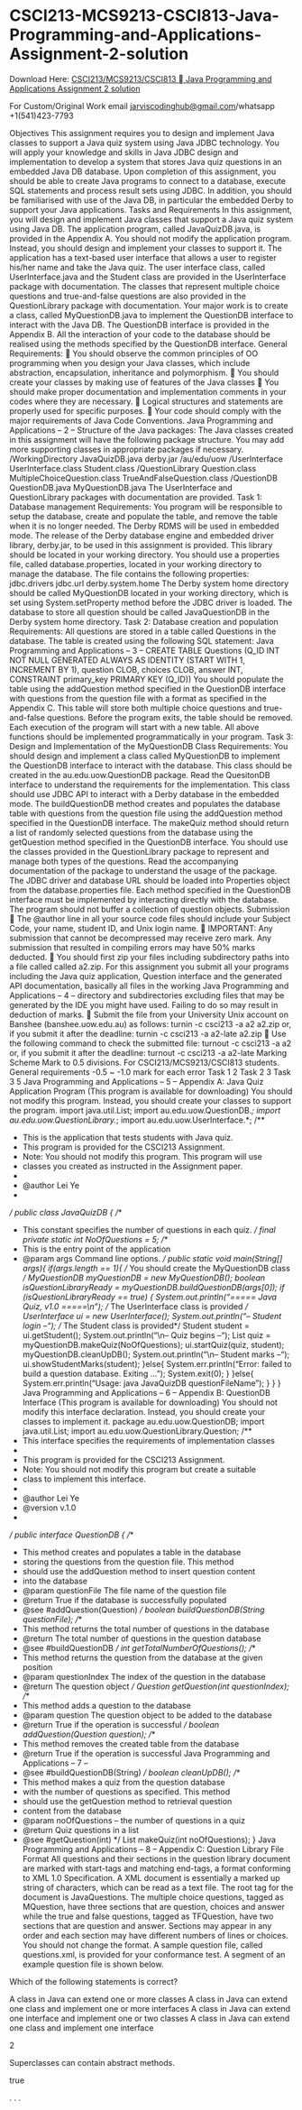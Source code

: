 # CSCI213-MCS9213-CSCI813-Java-Programming-and-Applications-Assignment-2-solution

Download Here: [CSCI213/MCS9213/CSCI813  Java Programming and Applications Assignment 2 solution](https://jarviscodinghub.com/assignment/csci213-mcs9213-csci813-%ef%82%be-java-programming-and-applications-assignment-2-solution/)

For Custom/Original Work email jarviscodinghub@gmail.com/whatsapp +1(541)423-7793

Objectives
This assignment requires you to design and implement Java classes to support a Java quiz system
using Java JDBC technology. You will apply your knowledge and skills in Java JDBC design and
implementation to develop a system that stores Java quiz questions in an embedded Java DB
database.
Upon completion of this assignment, you should be able to create Java programs to connect to a
database, execute SQL statements and process result sets using JDBC. In addition, you should be
familiarised with use of the Java DB, in particular the embedded Derby to support your Java
applications.
Tasks and Requirements
In this assignment, you will design and implement Java classes that support a Java quiz system
using Java DB. The application program, called JavaQuizDB.java, is provided in the Appendix
A. You should not modify the application program. Instead, you should design and implement your
classes to support it. The application has a text-based user interface that allows a user to register
his/her name and take the Java quiz. The user interface class, called UserInterface.java and
the Student class are provided in the UserInterface package with documentation. The
classes that represent multiple choice questions and true-and-false questions are also provided in the
QuestionLibrary package with documentation. Your major work is to create a class, called
MyQuestionDB.java to implement the QuestionDB interface to interact with the Java DB.
The QuestionDB interface is provided in the Appendix B. All the interaction of your code to the
database should be realised using the methods specified by the QuestionDB interface.
General Requirements:
 You should observe the common principles of OO programming when you design your Java
classes, which include abstraction, encapsulation, inheritance and polymorphism.
 You should create your classes by making use of features of the Java classes
 You should make proper documentation and implementation comments in your codes where
they are necessary.
 Logical structures and statements are properly used for specific purposes.
 Your code should comply with the major requirements of Java Code Conventions.
Java Programming and Applications – 2 –
Structure of the Java packages:
The Java classes created in this assignment will have the following package structure. You may add
more supporting classes in appropriate packages if necessary.
/WorkingDirectory
JavaQuizDB.java
derby.jar
/au/edu/uow
/UserInterface
UserInterface.class
Student.class
/QuestionLibrary
Question.class
MultipleChoiceQuestion.class
TrueAndFalseQuestion.class
/QuestionDB
QuestionDB.java
MyQuestionDB.java
The UserInterface and QuestionLibrary packages with documentation are provided.
Task 1: Database management
Requirements:
You program will be responsible to setup the database, create and populate the table, and remove
the table when it is no longer needed. The Derby RDMS will be used in embedded mode. The
release of the Derby database engine and embedded driver library, derby.jar, to be used in this
assignment is provided. This library should be located in your working directory.
You should use a properties file, called database.properties, located in your working
directory to manage the database. The file contains the following properties:
jdbc.drivers
jdbc.url
derby.system.home
The Derby system home directory should be called MyQuestionDB located in your working
directory, which is set using System.setProperty method before the JDBC driver is loaded.
The database to store all question should be called JavaQuestionDB in the Derby system home
directory.
Task 2: Database creation and population
Requirements:
All questions are stored in a table called Questions in the database. The table is created using the
following SQL statement:
Java Programming and Applications – 3 –
CREATE TABLE Questions (Q_ID INT NOT NULL GENERATED ALWAYS AS
IDENTITY (START WITH 1, INCREMENT BY 1),
question CLOB,
choices CLOB,
answer INT,
CONSTRAINT primary_key PRIMARY KEY (Q_ID))
You should populate the table using the addQuestion method specified in the QuestionDB
interface with questions from the question file with a format as specified in the Appendix C. This
table will store both multiple choice questions and true-and-false questions.
Before the program exits, the table should be removed. Each execution of the program will start
with a new table.
All above functions should be implemented programmatically in your program.
Task 3: Design and Implementation of the MyQuestionDB Class
Requirements:
You should design and implement a class called MyQuestionDB to implement the QuestionDB
interface to interact with the database. This class should be created in the
au.edu.uow.QuestionDB package. Read the QuesitonDB interface to understand the
requirements for the implementation.
This class should use JDBC API to interact with a Derby database in the embedded mode.
The buildQuestionDB method creates and populates the database table with questions from the
question file using the addQuestion method specified in the QuestionDB interface. The
makeQuiz method should return a list of randomly selected questions from the database using the
getQuestion method specified in the QuestionDB interface. You should use the classes
provided in the QuestionLibrary package to represent and manage both types of the questions.
Read the accompanying documentation of the package to understand the usage of the package.
The JDBC driver and database URL should be loaded into Properties object from the
database.properties file.
Each method specified in the QuestionDB interface must be implemented by interacting directly
with the database. The program should not buffer a collection of question objects.
Submission
 The @author line in all your source code files should include your Subject Code, your
name, student ID, and Unix login name.
 IMPORTANT: Any submission that cannot be decompressed may receive zero mark. Any
submission that resulted in compiling errors may have 50% marks deducted.
 You should first zip your files including subdirectory paths into a file called called a2.zip.
For this assignment you submit all your programs including the Java quiz application,
Question interface and the generated API documentation, basically all files in the working
Java Programming and Applications – 4 –
directory and subdirectories excluding files that may be generated by the IDE you might
have used. Failing to do so may result in deduction of marks.
 Submit the file from your University Unix account on Banshee (banshee.uow.edu.au)
as follows:
turnin -c csci213 -a a2 a2.zip
or, if you submit it after the deadline:
turnin -c csci213 -a a2-late a2.zip
 Use the following command to check the submitted file:
turnout -c csci213 -a a2
or, if you submit it after the deadline:
turnout -c csci213 -a a2-late
Marking Scheme
Mark to 0.5 divisions.
For CSCI213/MCS9213/CSCI813 students.
General requirements -0.5 ~ -1.0 mark for each error
Task 1 2
Task 2 3
Task 3 5
Java Programming and Applications – 5 –
Appendix A: Java Quiz Application Program
(This program is available for downloading)
You should not modify this program. Instead, you should create your classes to support the program.
import java.util.List;
import au.edu.uow.QuestionDB.*;
import au.edu.uow.QuestionLibrary.*;
import au.edu.uow.UserInterface.*;
/**
* This is the application that tests students with Java quiz.
* This program is provided for the CSCI213 Assignment.
* Note: You should not modify this program. This program will use
* classes you created as instructed in the Assignment paper.
*
* @author Lei Ye
*
*/
public class JavaQuizDB {
/**
* This constant specifies the number of questions in each quiz.
*/
final private static int NoOfQuestions = 5;
/**
* This is the entry point of the application
* @param args Command line options.
*/
public static void main(String[] args){
if(args.length == 1){
/* You should create the MyQuestionDB class */
MyQuestionDB myQuestionDB = new MyQuestionDB();
boolean isQuestionLibraryReady = myQuestionDB.buildQuestionDB(args[0]);
if (isQuestionLibraryReady == true) {
System.out.println(“===== Java Quiz, v1.0 =====\n”);
/* The UserInterface class is provided */
UserInterface ui = new UserInterface();
System.out.println(“– Student login –“);
/* The Student class is provided*/
Student student = ui.getStudent();
System.out.println(“\n– Quiz begins –“);
List quiz = myQuestionDB.makeQuiz(NoOfQuestions);
ui.startQuiz(quiz, student);
myQuestionDB.cleanUpDB();
System.out.println(“\n– Student marks –“);
ui.showStudentMarks(student);
}else{
System.err.println(“Error: failed to build a question database.
Exiting …”);
System.exit(0);
}
}else{
System.err.println(“Usage: java JavaQuizDB questionFileName”);
}
}
}
Java Programming and Applications – 6 –
Appendix B: QuestionDB Interface
(This program is available for downloading)
You should not modify this interface declaration. Instead, you should create your classes to
implement it.
package au.edu.uow.QuestionDB;
import java.util.List;
import au.edu.uow.QuestionLibrary.Question;
/**
* This interface specifies the requirements of implementation classes
*
* This program is provided for the CSCI213 Assignment.
* Note: You should not modify this program but create a suitable
* class to implement this interface.
*
* @author Lei Ye
* @version v.1.0
*
*/
public interface QuestionDB {
/**
* This method creates and populates a table in the database
* storing the questions from the question file. This method
* should use the addQuestion method to insert question content
* into the database
* @param questionFile The file name of the question file
* @return True if the database is successfully populated
* @see #addQuestion(Question)
*/
boolean buildQuestionDB(String questionFile);
/**
* This method returns the total number of questions in the database
* @return The total number of questions in the question database
* @see #buildQuestionDB
*/
int getTotalNumberOfQuestions();
/**
* This method returns the question from the database at the given position
* @param questionIndex The index of the question in the database
* @return The question object
*/
Question getQuestion(int questionIndex);
/**
* This method adds a question to the database
* @param question The question object to be added to the database
* @return True if the operation is successful
*/
boolean addQuestion(Question question);
/**
* This method removes the created table from the database
* @return True if the operation is successful
Java Programming and Applications – 7 –
* @see #buildQuestionDB(String)
*/
boolean cleanUpDB();
/**
* This method makes a quiz from the question database
* with the number of questions as specified. This method
* should use the getQuestion method to retrieval question
* content from the database
* @param noOfQuestions – the number of questions in a quiz
* @return Quiz questions in a list
* @see #getQuestion(int)
*/
List makeQuiz(int noOfQuestions);
}
Java Programming and Applications – 8 –
Appendix C: Question Library File Format
All questions and their sections in the question library document are marked with start-tags and
matching end-tags, a format conforming to XML 1.0 Specification.
A XML document is essentially a marked up string of characters, which can be read as a text file.
The root tag for the document is JavaQuestions. The multiple choice questions, tagged as
MQuestion, have three sections that are question, choices and answer while the true and
false questions, tagged as TFQuestion, have two sections that are question and answer.
Sections may appear in any order and each section may have different numbers of lines or choices.
You should not change the format. A sample question file, called questions.xml, is provided
for your conformance test.
A segment of an example question file is shown below.




Which of the following statements is correct?


A class in Java can extend one or more classes
A class in Java can extend one class and implement one or more interfaces
A class in Java can extend one interface and implement one or two classes
A class in Java can extend one class and implement one interface


2




Superclasses can contain abstract methods.


true


. . .

